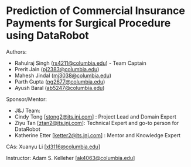 # Prediction of Commercial Insurance Payments for Surgical Procedure using DataRobot


Authors:
- Rahulraj Singh (rs4211@columbia.edu) - Team Captain
- Prerit Jain (pj2383@columbia.edu)
- Mahesh Jindal (mj3038@columbia.edu)
- Parth Gupta (pg2677@columbia.edu)
- Ayush Baral (ab5247@columbia.edu)

Sponsor/Mentor:
- J&J Team:
- Cindy Tong [stong2@its.jnj.com] : Project Lead and Domain Expert
- Ziyu Tan [ztan2@its.jnj.com]: Technical Expert and go-to person for DataRobot
- Katherine Etter [ketter2@its.jnj.com] : Mentor and Knowledge Expert

CAs:
Xuanyu Li [xl3116@columbia.edu]

Instructor:
Adam S. Kelleher [ak4063@columbia.edu]

